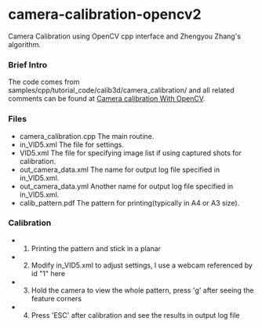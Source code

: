 camera-calibration-opencv2
==========================

Camera Calibration using OpenCV cpp interface and Zhengyou Zhang's algorithm.

### Brief Intro
The code comes from samples/cpp/tutorial_code/calib3d/camera_calibration/ and all related comments can be found at [Camera calibration With OpenCV](http://docs.opencv.org/doc/tutorials/calib3d/camera_calibration/camera_calibration.html).

### Files
*   camera_calibration.cpp
The main routine.
*   in_VID5.xml
The file for settings.
*   VID5.xml
The file for specifying image list if using captured shots for calibration.
*   out_camera_data.xml
The name for output log file specified in in_VID5.xml.
*   out_camera_data.yml
Another name for output log file specified in in_VID5.xml.
*   calib_pattern.pdf
The pattern for printing(typically in A4 or A3 size).

### Calibration 
*   1. Printing the pattern and stick in a planar
*   2. Modify in_VID5.xml to adjust settings, I use a webcam referenced by id "1" here
*   3. Hold the camera to view the whole pattern, press 'g' after seeing the feature corners
*   4. Press 'ESC' after calibration and see the results in output log file

